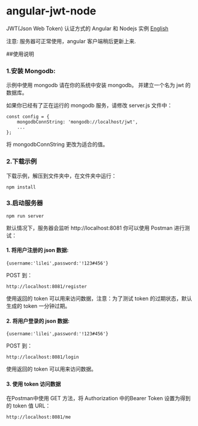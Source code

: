 # angular-jwt-node 
JWT(Json Web Token) 认证方式的 Angular 和 Nodejs 实例
[English](README.md)

注意: 服务器可正常使用，angular 客户端稍后更新上来.

##使用说明

### 1.安装 Mongodb:
示例中使用 mongodb 请在你的系统中安装 mongodb。
并建立一个名为 jwt 的数据库。

如果你已经有了正在运行的 mongodb 服务，请修改 server.js 文件中：
```
const config = {
    mongodbConnString: 'mongodb://localhost/jwt',
    ...
};
```
将 mongodbConnString 更改为适合的值。



### 2.下载示例
下载示例，解压到文件夹中，在文件夹中运行：
```
npm install
```

### 3.启动服务器
```
npm run server
```
默认情况下，服务器会监听 http://localhost:8081 
你可以使用 Postman 进行测试：

#### 1. 将用户注册的 json 数据:
```
{username:'lilei',password:'!123#456'}
``` 
POST 到：
```
http://localhost:8081/register
```
使用返回的 token 可以用来访问数据，注意：为了测试 token 的过期状态，默认生成的 token 一分钟过期。

#### 2. 将用户登录的 json 数据:
```
{username:'lilei',password:'!123#456'}
``` 
POST 到：
```
http://localhost:8081/login
```
使用返回的 token 可以用来访问数据。

#### 3. 使用 token 访问数据
在Postman中使用 GET 方法，将 Authorization 中的Bearer Token 设置为得到的 token 值
URL：
```
http://localhost:8081/me
```


